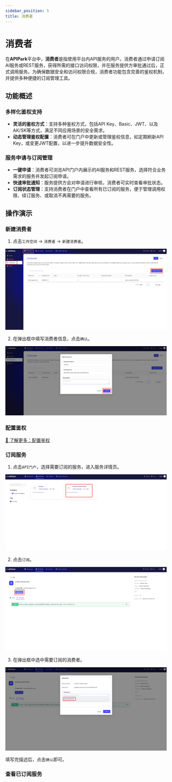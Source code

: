 ```yaml
---
sidebar_position: 5
title: 消费者
---
```


# 消费者

在**APIPark**平台中，**消费者**是指使用平台内API服务的用户。消费者通过申请订阅AI服务或REST服务，获得所需的接口访问权限，并在服务提供方审批通过后，正式调用服务。为确保数据安全和访问权限合规，消费者功能包含完善的鉴权机制，并提供多种便捷的订阅管理工具。

## 功能概述
### 多样化鉴权支持
- **灵活的鉴权方式**：支持多种鉴权方式，包括API Key、Basic、JWT、以及AK/SK等方式，满足不同应用场景的安全需求。
- **动态管理鉴权配置**：消费者可在门户中更新或管理鉴权信息，如定期刷新API Key，或变更JWT配置，以进一步提升数据安全性。

### 服务申请与订阅管理
- **一键申请**：消费者可浏览API门户内展示的AI服务和REST服务，选择符合业务需求的服务并发起订阅申请。
- **快速审批通知**：服务提供方会对申请进行审核，消费者可实时查看审批状态。
- **订阅状态管理**：支持消费者在门户中查看所有已订阅的服务，便于管理调用权限、续订服务、或取消不再需要的服务。

## 操作演示
### 新建消费者

1. 点击`工作空间` -> `消费者` -> `新建消费者`。

![](images/2024-10-27/136df129672f2ccca895dcc50127d2a46ed4a38fed2c5efe4920b8844018101a.png)  

2. 在弹出框中填写消费者信息，点击`确认`。

![](images/2024-10-27/57f2e4dc3bac86d7b1bb50dbfeef1418cbc3081951d4705ece16445d2d7747d4.png)  

### 配置鉴权

[🔗 了解更多：配置鉴权](./authorization/README.md)


### 订阅服务

1. 点击`API门户`，选择需要订阅的服务，进入服务详情页。

![](images/2024-10-27/aa875251853d90b43778e61d3981058f5856f149850524523021ca8a7c9d50a9.png)  

2. 点击`订阅`。

![](images/2024-10-27/7f7da8bc8d6a7247f512f7a5df1b47e2da898fedd949ccc6acfabb94f6ec1190.png)  

3. 在弹出框中选中需要订阅的消费者。

![](images/2024-10-27/59841c124aff1a9d7d7e63f8adb53f1017123f413e5fda631382a8d177e819b7.png)  

填写完描述后，点击`确认`即可。

### 查看已订阅服务
